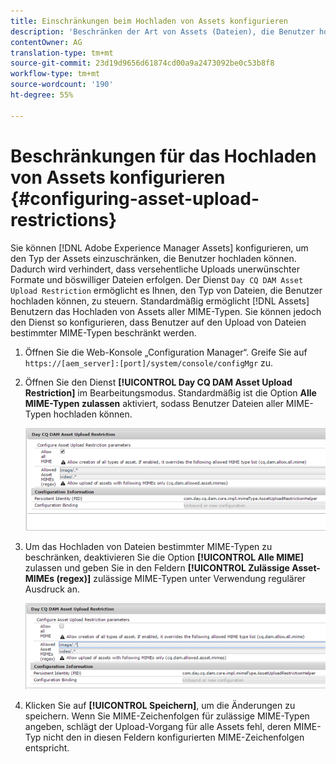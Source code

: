 ```yaml
---
title: Einschränkungen beim Hochladen von Assets konfigurieren
description: 'Beschränken der Art von Assets (Dateien), die Benutzer hochladen können '
contentOwner: AG
translation-type: tm+mt
source-git-commit: 23d19d9656d61874cd00a9a2473092be0c53b8f8
workflow-type: tm+mt
source-wordcount: '190'
ht-degree: 55%

---
```



# Beschränkungen für das Hochladen von Assets konfigurieren {#configuring-asset-upload-restrictions}

Sie können [!DNL Adobe Experience Manager Assets] konfigurieren, um den Typ der Assets einzuschränken, die Benutzer hochladen können. Dadurch wird verhindert, dass versehentliche Uploads unerwünschter Formate und böswilliger Dateien erfolgen. Der Dienst `Day CQ DAM Asset Upload Restriction` ermöglicht es Ihnen, den Typ von Dateien, die Benutzer hochladen können, zu steuern. Standardmäßig ermöglicht [!DNL Assets] Benutzern das Hochladen von Assets aller MIME-Typen. Sie können jedoch den Dienst so konfigurieren, dass Benutzer auf den Upload von Dateien bestimmter MIME-Typen beschränkt werden.

1. Öffnen Sie die Web-Konsole „Configuration Manager“. Greife Sie auf `https://[aem_server]:[port]/system/console/configMgr` zu.
1. Öffnen Sie den Dienst **[!UICONTROL Day CQ DAM Asset Upload Restriction]** im Bearbeitungsmodus. Standardmäßig ist die Option **Alle MIME-Typen zulassen** aktiviert, sodass Benutzer Dateien aller MIME-Typen hochladen können.

   ![chlimage_1-378](assets/chlimage_1-378.png)

1. Um das Hochladen von Dateien bestimmter MIME-Typen zu beschränken, deaktivieren Sie die Option **[!UICONTROL Alle MIME]** zulassen und geben Sie in den Feldern **[!UICONTROL Zulässige Asset-MIMEs (regex)]** zulässige MIME-Typen unter Verwendung regulärer Ausdruck an.

   ![chlimage_1-379](assets/chlimage_1-379.png)

1. Klicken Sie auf **[!UICONTROL Speichern]**, um die Änderungen zu speichern. Wenn Sie MIME-Zeichenfolgen für zulässige MIME-Typen angeben, schlägt der Upload-Vorgang für alle Assets fehl, deren MIME-Typ nicht den in diesen Feldern konfigurierten MIME-Zeichenfolgen entspricht.
